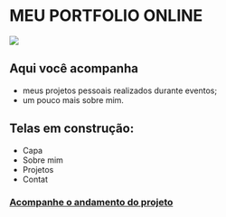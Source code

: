 # MEU PORTFOLIO ONLINE
<img src="https://i.imgur.com/kIZjmVf.png" />

## Aqui você acompanha
- meus projetos pessoais realizados durante eventos;
- um pouco mais sobre mim.

## Telas em construção:
- Capa
- Sobre mim
- Projetos
- Contat
### [Acompanhe o andamento do projeto](https://github.com/SchultzGabriel/portfolio/projects/1)
